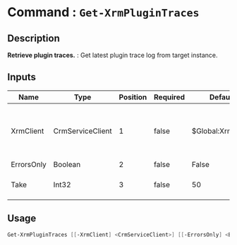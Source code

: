 ﻿# Command : `Get-XrmPluginTraces` 

## Description

**Retrieve plugin traces.** : Get latest plugin trace log from target instance.

## Inputs

Name|Type|Position|Required|Default|Description
----|----|--------|--------|-------|-----------
XrmClient|CrmServiceClient|1|false|$Global:XrmClient|Xrm connector initialized to target instance. Use latest one by default. (CrmServiceClient)
ErrorsOnly|Boolean|2|false|False|
Take|Int32|3|false|50|Specify number of items to retrieve. (Default : 50)


## Usage

```Powershell 
Get-XrmPluginTraces [[-XrmClient] <CrmServiceClient>] [[-ErrorsOnly] <Boolean>] [[-Take] <Int32>] [<CommonParameters>]
``` 


